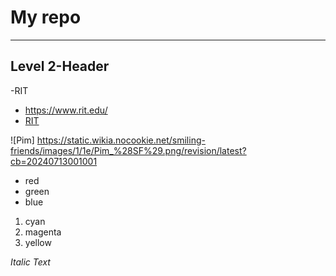 # My repo 

---

## Level 2-Header
-RIT
- https://www.rit.edu/
- [RIT](https://www.rit.edu/)

 ![Pim]
 https://static.wikia.nocookie.net/smiling-friends/images/1/1e/Pim_%28SF%29.png/revision/latest?cb=20240713001001
  
- red
- green
- blue

1. cyan
2. magenta
3. yellow

*Italic Text*
